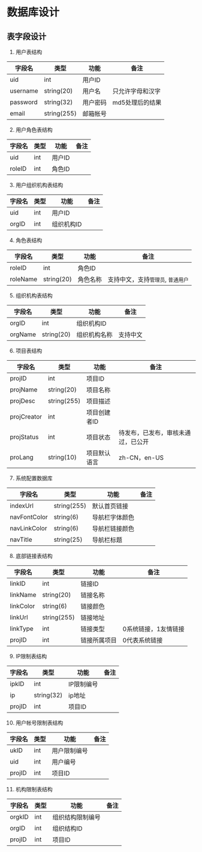 # 数据库设计

## 表字段设计


1. 用户表结构


|  字段名  |     类型    |   功能   |       备注       |
| -------- | ----------- | -------- | ---------------- |
| uid      | int         | 用户ID   |                  |
| username | string(20)  | 用户名   | 只允许字母和汉字 |
| password | string(32)  | 用户密码 | md5处理后的结果  |
| email    | string(255) | 邮箱帐号 |                  |


2. 用户角色表结构


| 字段名 | 类型 |  功能  | 备注 |
| ------ | ---- | ------ | ---- |
| uid    | int  | 用户ID |      |
| roleID | int  | 角色ID |      |


3. 用户组织机构表结构


| 字段名 | 类型 |    功能    | 备注 |
| ------ | ---- | ---------- | ---- |
| uid    | int  | 用户ID     |      |
| orgID  | int  | 组织机构ID |      |


4. 角色表结构


|  字段名  |    类型    |   功能   |                备注                |
| -------- | ---------- | -------- | ---------------------------------- |
| roleID   | int        | 角色ID   |                                    |
| roleName | string(20) | 角色名称 | 支持中文，支持`管理员`, `普通用户` |


5. 组织机构表结构


| 字段名  |    类型    |     功能     |   备注   |
| ------- | ---------- | ------------ | -------- |
| orgID   | int        | 组织机构ID   |          |
| orgName | string(20) | 组织机构名称 | 支持中文 |


6. 项目表结构


|   字段名    |     类型    |     功能     |                备注                |
| ----------- | ----------- | ------------ | ---------------------------------- |
| projID      | int         | 项目ID       |                                    |
| projName    | string(20)  | 项目名称     |                                    |
| projDesc    | string(255) | 项目描述     |                                    |
| projCreator | int         | 项目创建者ID |                                    |
| projStatus  | int         | 项目状态     | 待发布，已发布，审核未通过，已公开 |
| proLang     | string(10)  | 项目默认语言 | zh-CN，en-US                       |


7. 系统配置数据库


|    字段名    |     类型    |      功能      | 备注 |
| ------------ | ----------- | -------------- | ---- |
| indexUrl     | string(255) | 默认首页链接   |      |
| navFontColor | string(6)   | 导航栏字体颜色 |      |
| navLinkColor | string(6)   | 导航栏链接颜色 |      |
| navTitle     | string(25)  | 导航栏标题     |      |

8. 底部链接表结构


|  字段名   |     类型    |     功能     |         备注         |
| --------- | ----------- | ------------ | -------------------- |
| linkID    | int         | 链接ID       |                      |
| linkName  | string(20)  | 链接名称     |                      |
| linkColor | string(6)   | 链接颜色     |                      |
| linkUrl   | string(255) | 链接地址     |                      |
| linkType  | int         | 链接类型     | 0系统链接，1友情链接 |
| projID    | int         | 链接所属项目 | 0代表系统链接        |


9. IP限制表结构

| 字段名 |    类型    |    功能    | 备注 |
| ------ | ---------- | ---------- | ---- |
| ipkID  | int        | IP限制编号 |      |
| ip     | string(32) | ip地址     |      |
| projID | int        | 项目ID     |      |


10. 用户帐号限制表结构

| 字段名 | 类型 |     功能     | 备注 |
| ------ | ---- | ------------ | ---- |
| ukID   | int  | 用户限制编号 |      |
| uid    | int  | 用户编号     |      |
| projID | int  | 项目ID       |      |

11. 机构限制表结构


| 字段名 | 类型 |       功能       | 备注 |
| ------ | ---- | ---------------- | ---- |
| orgkID | int  | 组织结构限制编号 |      |
| orgID  | int  | 组织结构ID       |      |
| projID | int  | 项目ID           |      |

